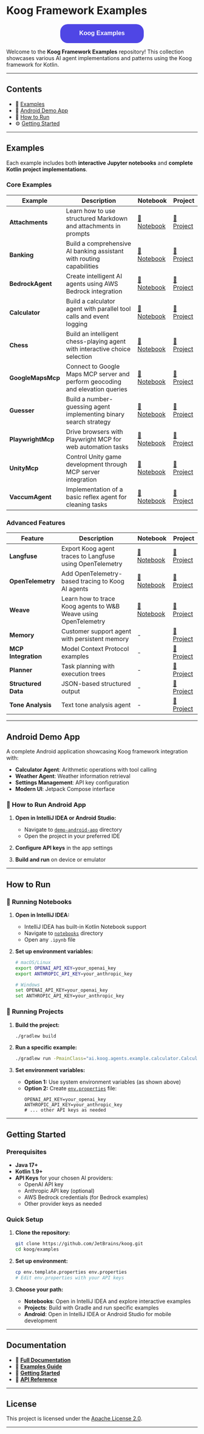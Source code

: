 # Koog Framework Examples

<p align="center">
  <a href="https://docs.koog.ai/examples/">
    <svg width="220" height="50" xmlns="http://www.w3.org/2000/svg">
      <rect x="0" y="0" width="220" height="50" rx="20" ry="20" style="fill:#4f46e5;" />
      <text x="50%" y="50%" dominant-baseline="middle" text-anchor="middle" fill="white" font-family="sans-serif" font-size="16" font-weight="bold">Koog Examples</text>
    </svg>
  </a>
</p>

Welcome to the **Koog Framework Examples** repository! This collection showcases various AI agent implementations and
patterns using the Koog framework for Kotlin.

---

## Contents

- 🎯 [Examples](#examples)
- 📱 [Android Demo App](#android-demo-app)
- 📖 [How to Run](#how-to-run)
- ⚙️ [Getting Started](#getting-started)

---

## Examples

Each example includes both **interactive Jupyter notebooks** and **complete Kotlin project implementations**.

### Core Examples

| Example          | Description                                                                | Notebook                                    | Project                                                          |
|------------------|----------------------------------------------------------------------------|---------------------------------------------|------------------------------------------------------------------|
| **Attachments**  | Learn how to use structured Markdown and attachments in prompts            | [📓 Notebook](notebooks/Attachments.ipynb)  | [🚀 Project](src/main/kotlin/ai/koog/agents/example/attachments) |
| **Banking**      | Build a comprehensive AI banking assistant with routing capabilities       | [📓 Notebook](notebooks/Banking.ipynb)      | [🚀 Project](src/main/kotlin/ai/koog/agents/example/banking)     |
| **BedrockAgent** | Create intelligent AI agents using AWS Bedrock integration                 | [📓 Notebook](notebooks/BedrockAgent.ipynb) | [🚀 Project](src/main/kotlin/ai/koog/agents/example/client)      |
| **Calculator**   | Build a calculator agent with parallel tool calls and event logging        | [📓 Notebook](notebooks/Calculator.ipynb)   | [🚀 Project](src/main/kotlin/ai/koog/agents/example/calculator)  |
| **Chess**        | Build an intelligent chess-playing agent with interactive choice selection | [📓 Notebook](notebooks/Chess.ipynb)        | [🚀 Project](src/main/kotlin/ai/koog/agents/example/chess)       |
| **GoogleMapsMcp** | Connect to Google Maps MCP server and perform geocoding and elevation queries | [📓 Notebook](notebooks/GoogleMapsMcp.ipynb) | [🚀 Project](src/main/kotlin/ai/koog/agents/example/mcp)    |
| **Guesser**      | Build a number-guessing agent implementing binary search strategy          | [📓 Notebook](notebooks/Guesser.ipynb)      | [🚀 Project](src/main/kotlin/ai/koog/agents/example/guesser)     |
| **PlaywrightMcp** | Drive browsers with Playwright MCP for web automation tasks              | [📓 Notebook](notebooks/PlaywrightMcp.ipynb) | [🚀 Project](src/main/kotlin/ai/koog/agents/example/mcp)    |
| **UnityMcp**     | Control Unity game development through MCP server integration             | [📓 Notebook](notebooks/UnityMcp.ipynb)     | [🚀 Project](src/main/kotlin/ai/koog/agents/example/mcp)         |
| **VaccumAgent**  | Implementation of a basic reflex agent for cleaning tasks                  | [📓 Notebook](notebooks/VaccumAgent.ipynb)  | [🚀 Project](src/main/kotlin/ai/koog/agents/example/simpleapi)   |

### Advanced Features

| Feature             | Description                                                     | Notebook                                     | Project                                                                     |
|---------------------|-----------------------------------------------------------------|----------------------------------------------|-----------------------------------------------------------------------------|
| **Langfuse**        | Export Koog agent traces to Langfuse using OpenTelemetry        | [📓 Notebook](notebooks/Langfuse.ipynb)      | [🚀 Project](src/main/kotlin/ai/koog/agents/example/features/langfuse)      |
| **OpenTelemetry**   | Add OpenTelemetry-based tracing to Koog AI agents               | [📓 Notebook](notebooks/OpenTelemetry.ipynb) | [🚀 Project](src/main/kotlin/ai/koog/agents/example/features/opentelemetry) |
| **Weave**           | Learn how to trace Koog agents to W&B Weave using OpenTelemetry | [📓 Notebook](notebooks/Weave.ipynb)         | [🚀 Project](src/main/kotlin/ai/koog/agents/example/features/weave)         |
| **Memory**          | Customer support agent with persistent memory                   | -                                            | [🚀 Project](src/main/kotlin/ai/koog/agents/example/memory)                 |
| **MCP Integration** | Model Context Protocol examples                                 | -                                            | [🚀 Project](src/main/kotlin/ai/koog/agents/example/mcp)                    |
| **Planner**         | Task planning with execution trees                              | -                                            | [🚀 Project](src/main/kotlin/ai/koog/agents/example/planner)                |
| **Structured Data** | JSON-based structured output                                    | -                                            | [🚀 Project](src/main/kotlin/ai/koog/agents/example/structuredoutput)       |
| **Tone Analysis**   | Text tone analysis agent                                        | -                                            | [🚀 Project](src/main/kotlin/ai/koog/agents/example/tone)                   |

---

## Android Demo App

A complete Android application showcasing Koog framework integration with:

- **Calculator Agent**: Arithmetic operations with tool calling
- **Weather Agent**: Weather information retrieval
- **Settings Management**: API key configuration
- **Modern UI**: Jetpack Compose interface

### 🚀 How to Run Android App

1. **Open in IntelliJ IDEA or Android Studio:**
    - Navigate to [`demo-android-app`](demo-android-app) directory
    - Open the project in your preferred IDE

2. **Configure API keys** in the app settings
3. **Build and run** on device or emulator

---

## How to Run

### 📓 Running Notebooks

1. **Open in IntelliJ IDEA:**
    - IntelliJ IDEA has built-in Kotlin Notebook support
    - Navigate to [`notebooks`](notebooks) directory
    - Open any `.ipynb` file

2. **Set up environment variables:**
   ```bash
   # macOS/Linux
   export OPENAI_API_KEY=your_openai_key
   export ANTHROPIC_API_KEY=your_anthropic_key
   
   # Windows
   set OPENAI_API_KEY=your_openai_key
   set ANTHROPIC_API_KEY=your_anthropic_key
   ```

### 🚀 Running Projects

1. **Build the project:**
   ```bash
   ./gradlew build
   ```

2. **Run a specific example:**
   ```bash
   ./gradlew run -PmainClass="ai.koog.agents.example.calculator.CalculatorKt"
   ```

3. **Set environment variables:**
    - **Option 1:** Use system environment variables (as shown above)
    - **Option 2:** Create [`env.properties`](env.template.properties) file:
      ```properties
      OPENAI_API_KEY=your_openai_key
      ANTHROPIC_API_KEY=your_anthropic_key
      # ... other API keys as needed
      ```

---

## Getting Started

### Prerequisites

- **Java 17+**
- **Kotlin 1.9+**
- **API Keys** for your chosen AI providers:
    - OpenAI API key
    - Anthropic API key (optional)
    - AWS Bedrock credentials (for Bedrock examples)
    - Other provider keys as needed

### Quick Setup

1. **Clone the repository:**
   ```bash
   git clone https://github.com/JetBrains/koog.git
   cd koog/examples
   ```

2. **Set up environment:**
   ```bash
   cp env.template.properties env.properties
   # Edit env.properties with your API keys
   ```

3. **Choose your path:**
    - **Notebooks**: Open in IntelliJ IDEA and explore interactive examples
    - **Projects**: Build with Gradle and run specific examples
    - **Android**: Open in IntelliJ IDEA or Android Studio for mobile development

---

## Documentation

- 📖 **[Full Documentation](https://docs.koog.ai/)**
- 🎯 **[Examples Guide](https://docs.koog.ai/examples/)**
- 🚀 **[Getting Started](https://docs.koog.ai/single-run-agents/)**
- 🔧 **[API Reference](https://api.koog.ai/)**

---

## License

This project is licensed under the [Apache License 2.0](../LICENSE.txt).

---
